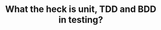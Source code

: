 ---
title: What the heck is unit, TDD and BDD in testing?
tags: [English ,External Post, Testing, BDD, TDD, Software Development]
style: fill
color: success
description: I was thinking on publish an article about this, but researching some information I found this written by one of the most popular persons in the mediatic world of software testing (Joe Colantonio), in the future I will write my own article about this in Spanish (with my particular touch of humor), so just go and read Joe Colantionio's Explanation about Unit, BDD and TDD.
external_url: https://www.joecolantonio.com/unit-tdd-and-bdd-testing-whats-the-difference/
---